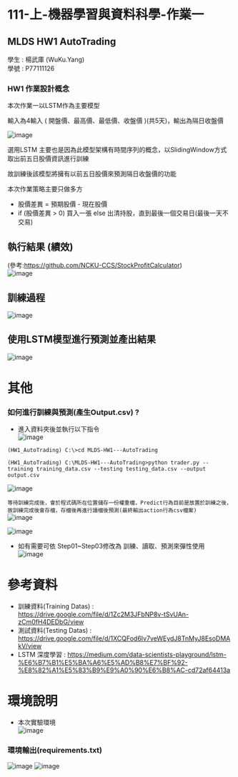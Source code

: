 # 111-上-機器學習與資料科學-作業一 
## MLDS HW1 AutoTrading

學生 : 楊武庫 (WuKu.Yang)  
學號 : P77111126  

### HW1 作業設計概念

本次作業一以LSTM作為主要模型    

輸入為4輸入 ( 開盤價、最高價、最低價、收盤價 )(共5天)，輸出為隔日收盤價   

![image](https://user-images.githubusercontent.com/21212753/195516753-2f26764a-b2c9-4a32-bfdb-028d1b236a86.png)

選用LSTM 主要也是因為此模型架構有時間序列的概念，以SlidingWindow方式取出前五日股價資訊進行訓練    

故訓練後該模型將擁有以前五日股價來預測隔日收盤價的功能    

本次作業策略主要只做多方  

* 股價差異 = 預期股價 - 現在股價
* if (股價差異 > 0) 買入一張 else 出清持股，直到最後一個交易日(最後一天不交易)

## 執行結果 (績效)   
(參考:https://github.com/NCKU-CCS/StockProfitCalculator)  
![image](https://user-images.githubusercontent.com/21212753/195518397-a103137e-bc67-427e-bc57-6831d194b105.png)

## 訓練過程
![image](https://user-images.githubusercontent.com/21212753/195518538-b988b63d-6de0-4a55-9706-7b915cb58823.png)

## 使用LSTM模型進行預測並產出結果
![image](https://user-images.githubusercontent.com/21212753/195518983-6db74a6f-c28d-4b54-b1de-c8216421d88b.png)

# 其他
### 如何進行訓練與預測(產生Output.csv) ?
  * 進入資料夾後並執行以下指令   
  ![image](https://user-images.githubusercontent.com/21212753/195519522-8a070ce1-d21a-4f19-98b5-4059de579ad6.png)    

`(HW1_AutoTrading) C:\>cd MLDS-HW1---AutoTrading`

`(HW1_AutoTrading) C:\MLDS-HW1---AutoTrading>python trader.py --training training_data.csv --testing testing_data.csv --output output.csv`  

  ![image](https://user-images.githubusercontent.com/21212753/195520012-c704983e-8481-48e6-9e64-bb3b10412ed2.png)  

`等待訓練完成後，會於程式碼所在位置儲存一份權重檔，Predict行為目前是放置於訓練之後，故訓練完成後會存檔，存檔後再進行讀檔後預測(最終輸出action行為csv檔案)`    
![image](https://user-images.githubusercontent.com/21212753/195520604-d35efe63-ac5e-443c-b1dd-baee97faaceb.png)

![image](https://user-images.githubusercontent.com/21212753/195520427-2a6cc5da-c76e-46f4-812f-5e6d288b4689.png)

  
* 如有需要可依 Step01~Step03修改為 訓練、讀取、預測來彈性使用    
![image](https://user-images.githubusercontent.com/21212753/195521358-36a414ab-d90b-41e2-b49a-81186bb965f1.png)

  
 # 參考資料
 * 訓練資料(Training Datas) : https://drive.google.com/file/d/1Zc2M3JFbNP8v-tSvUAn-zCm0fH4DEDbG/view    
 * 測試資料(Testing Datas) : https://drive.google.com/file/d/1XCQFod6Iv7veWEydJ8TnMyJ8EsoDMAkV/view    
 * LSTM 深度學習 : https://medium.com/data-scientists-playground/lstm-%E6%B7%B1%E5%BA%A6%E5%AD%B8%E7%BF%92-%E8%82%A1%E5%83%B9%E9%A0%90%E6%B8%AC-cd72af64413a
  
# 環境說明    
* 本次實驗環境    
![image](https://user-images.githubusercontent.com/21212753/195525368-b16f6d62-50f7-4958-95b0-4c5dc30e98cb.png)    

### 環境輸出(requirements.txt)
![image](https://user-images.githubusercontent.com/21212753/195525595-8afc73af-337b-4c2e-9287-d26071bec01b.png)
![image](https://user-images.githubusercontent.com/21212753/195525914-27583065-ec0c-4d64-8abf-0ccec7d0876a.png)



